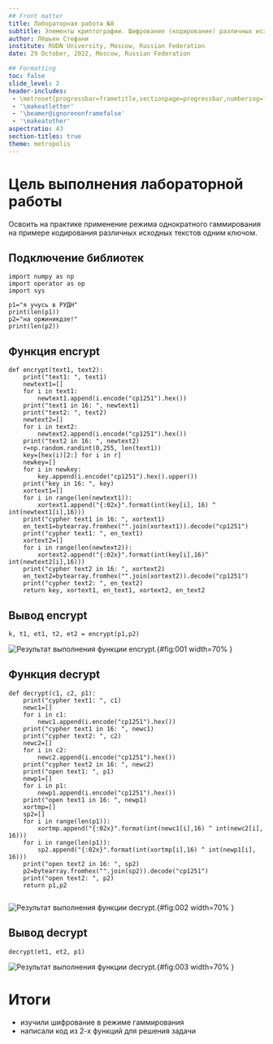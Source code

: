 ```yaml
---
## Front matter
title: Лабораторная работа №8
subtitle: Элементы криптографии. Шифрование (кодирование) различных исходных текстов одним ключом
author: Лёшьен Стефани
institute: RUDN University, Moscow, Russian Federation
date: 29 October, 2022, Moscow, Russian Federation

## Formatting
toc: false
slide_level: 2
header-includes: 
 - \metroset{progressbar=frametitle,sectionpage=progressbar,numbering=fraction}
 - '\makeatletter'
 - '\beamer@ignorenonframefalse'
 - '\makeatother'
aspectratio: 43
section-titles: true
theme: metropolis
---
```


# Цель выполнения лабораторной работы

Освоить на практике применение режима однократного гаммирования на примере кодирования различных исходных текстов одним ключом.

## Подключение библиотек

```
import numpy as np
import operator as op
import sys

```
```
p1="я учусь в РУДН"
print(len(p1))
p2="на оржиникдзе!"
print(len(p2))

```


## Функция encrypt


```
def encrypt(text1, text2):
    print("text1: ", text1)
    newtext1=[]
    for i in text1:
        newtext1.append(i.encode("cp1251").hex())
    print("text1 in 16: ", newtext1)
    print("text2: ", text2)
    newtext2=[]
    for i in text2:
        newtext2.append(i.encode("cp1251").hex())
    print("text2 in 16: ", newtext2)
    r=np.random.randint(0,255, len(text1))
    key=[hex(i)[2:] for i in r]
    newkey=[]
    for i in newkey:
        key.append(i.encode("cp1251").hex().upper())
    print("key in 16: ", key)
    xortext1=[]
    for i in range(len(newtext1)):
        xortext1.append("{:02x}".format(int(key[i], 16) ^ int(newtext1[i],16)))
    print("cypher text1 in 16: ", xortext1)
    en_text1=bytearray.fromhex("".join(xortext1)).decode("cp1251")
    print("cypher text1: ", en_text1)
    xortext2=[]
    for i in range(len(newtext2)):
        xortext2.append("{:02x}".format(int(key[i],16)^ int(newtext2[i],16)))
    print("cypher text2 in 16: ", xortext2)
    en_text2=bytearray.fromhex("".join(xortext2)).decode("cp1251")
    print("cypher text2: ", en_text2)
    return key, xortext1, en_text1, xortext2, en_text2

```

## Вывод encrypt

```
k, t1, et1, t2, et2 = encrypt(p1,p2)
```

![Результат выполнения функции encrypt.](images/1.png){#fig:001 width=70% }


## Функция decrypt

```
def decrypt(c1, c2, p1):
    print("cypher text1: ", c1)
    newc1=[]
    for i in c1:
        newc1.append(i.encode("cp1251").hex())
    print("cypher text1 in 16: ", newc1)
    print("cypher text2: ", c2)
    newc2=[]
    for i in c2:
        newc2.append(i.encode("cp1251").hex())
    print("cypher text2 in 16: ", newc2)
    print("open text1: ", p1)
    newp1=[]
    for i in p1:
        newp1.append(i.encode("cp1251").hex())
    print("open text1 in 16: ", newp1)
    xortmp=[]
    sp2=[]
    for i in range(len(p1)):
        xortmp.append("{:02x}".format(int(newc1[i],16) ^ int(newc2[i], 16)))
    for i in range(len(p1)):
        sp2.append("{:02x}".format(int(xortmp[i],16) ^ int(newp1[i], 16)))
    print("open text2 in 16: ", sp2)
    p2=bytearray.fromhex("".join(sp2)).decode("cp1251")
    print("open text2: ", p2)
    return p1,p2
    
```

![Результат выполнения функции decrypt.](images/2.png){#fig:002 width=70% }

## Вывод decrypt

```
decrypt(et1, et2, p1)
```

![Результат выполнения функции decrypt.](images/2.png){#fig:003 width=70% }


# Итоги

- изучили шифрование в режиме гаммирования
- написали код из 2-х функций для решения задачи